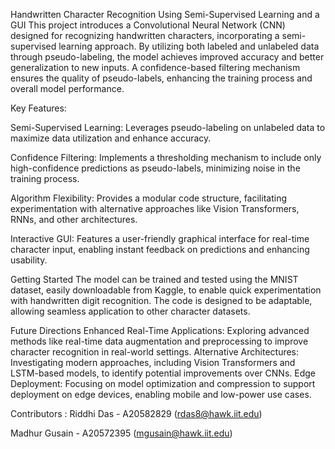 Handwritten Character Recognition Using Semi-Supervised Learning and a GUI
This project introduces a Convolutional Neural Network (CNN) designed for recognizing handwritten characters, incorporating a semi-supervised learning approach. By utilizing both labeled and unlabeled data through pseudo-labeling, the model achieves improved accuracy and better generalization to new inputs. A confidence-based filtering mechanism ensures the quality of pseudo-labels, enhancing the training process and overall model performance.

Key Features:

Semi-Supervised Learning: Leverages pseudo-labeling on unlabeled data to maximize data utilization and enhance accuracy.

Confidence Filtering: Implements a thresholding mechanism to include only high-confidence predictions as pseudo-labels, minimizing noise in the training process.

Algorithm Flexibility: Provides a modular code structure, facilitating experimentation with alternative approaches like Vision Transformers, RNNs, and other architectures.

Interactive GUI: Features a user-friendly graphical interface for real-time character input, enabling instant feedback on predictions and enhancing usability.

Getting Started
The model can be trained and tested using the MNIST dataset, easily downloadable from Kaggle, to enable quick experimentation with handwritten digit recognition. The code is designed to be adaptable, allowing seamless application to other character datasets.

Future Directions
Enhanced Real-Time Applications: Exploring advanced methods like real-time data augmentation and preprocessing to improve character recognition in real-world settings.
Alternative Architectures: Investigating modern approaches, including Vision Transformers and LSTM-based models, to identify potential improvements over CNNs.
Edge Deployment: Focusing on model optimization and compression to support deployment on edge devices, enabling mobile and low-power use cases.

Contributors :
Riddhi Das - A20582829 (rdas8@hawk.iit.edu)

Madhur Gusain - A20572395 (mgusain@hawk.iit.edu)
